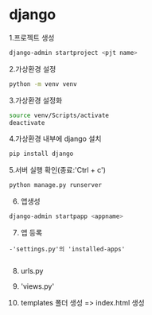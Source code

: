 # django

1.프로젝트 생성
```bash
django-admin startproject <pjt name>
 ```

 2.가상환경 설정

 ```bash
 python -m venv venv
 ```

 3.가상환경 설정화
 ```bash
 source venv/Scripts/activate
 deactivate
 ```
 
 4.가상환경 내부에 django 설치
 ```bash
 pip install django
 ```

 5.서버 실행 확인(종료:'Ctrl + c')
 ```bash
 python manage.py runserver
 ```

 6. 앱생성
 ```bash
 django-admin startpapp <appname> 
 ```

 7. 앱 등록
 
 ```
 -'settings.py'의 'installed-apps'


```

8. urls.py

9. 'views.py'

10. templates 폴더 생성 => index.html 생성